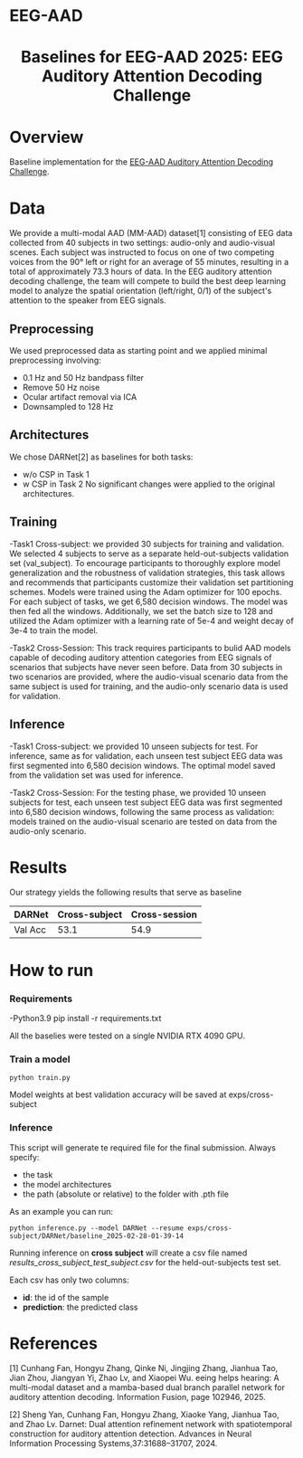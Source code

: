 # EEG-AAD
<div align="center">

# Baselines for EEG-AAD 2025: EEG Auditory Attention Decoding Challenge

</div>

# Overview
Baseline implementation for the <a href='https://fchest.github.io/nips-aad/'>EEG-AAD Auditory Attention Decoding Challenge</a>.

# Data
We provide a multi-modal AAD (MM-AAD) dataset[1] consisting of EEG data collected from 40 subjects in two settings: audio-only and audio-visual scenes. 
Each subject was instructed to focus on one of two competing voices from the 90° left or right for an average of 55 minutes, resulting in a total of approximately 73.3 hours of data.
In the EEG auditory attention decoding challenge, the team will compete to build the best deep learning model to analyze the spatial orientation (left/right, 0/1) of the subject's attention to the speaker from EEG signals.

## Preprocessing
We used preprocessed data as starting point and we applied minimal preprocessing involving:
- 0.1 Hz and 50 Hz bandpass filter
- Remove 50 Hz noise 
- Ocular artifact removal via ICA
- Downsampled to 128 Hz 

## Architectures
We chose DARNet[2] as baselines for both tasks:
- w/o CSP in Task 1
- w CSP in Task 2
No significant changes were applied to the original architectures.

## Training
-Task1 Cross-subject: we provided 30 subjects for training and validation. We selected 4 subjects to serve as a separate held-out-subjects validation set (val_subject). To encourage participants to thoroughly explore model generalization and the robustness of validation strategies, this task allows and recommends that participants customize their validation set partitioning schemes.
Models were trained using the Adam optimizer for 100 epochs. For each subject of tasks, we get 6,580 decision windows. The model was then fed all the windows. Additionally, we set the batch size to 128 and utilized the Adam optimizer with a learning rate of 5e-4 and weight decay of 3e-4 to train the model.

-Task2 Cross-Session: This track requires participants to bulid AAD models capable of decoding auditory attention categories from EEG signals of scenarios that subjects have never seen before. Data from 30 subjects in two scenarios are provided, where the audio-visual scenario data from the same subject is used for training, and the audio-only scenario data is used for validation. 

## Inference
-Task1 Cross-subject: we provided 10 unseen subjects for test. For inference, same as for validation, each unseen test subject EEG data was first segmented into 6,580 decision windows. The optimal model saved from the validation set was used for inference.

-Task2 Cross-Session: For the testing phase, we provided 10 unseen subjects for test, each unseen test subject EEG data was first segmented into 6,580 decision windows, following the same process as validation: models trained on the audio-visual scenario are tested on data from the audio-only scenario. 

# Results
Our strategy yields the following results that serve as baseline

| DARNet            | Cross-subject | Cross-session |
|-------------------|---------------|---------------|
| Val Acc           |    53.1       |      54.9     |
                    

# How to run

### **Requirements**
-Python3.9
 pip install -r requirements.txt

All the baselies were tested on a single NVIDIA RTX 4090 GPU.


### **Train a model**

```
python train.py 
```

Model weights at best validation accuracy will be saved at exps/cross-subject


### **Inference**

This script will generate te required file for the final submission.
Always specify:
- the task 
- the model architectures
- the path (absolute or relative) to the folder with .pth file

As an example you can run:

``` 
python inference.py --model DARNet --resume exps/cross-subject/DARNet/baseline_2025-02-28-01-39-14
```

Running inference on **cross subject** will create a csv file named *results_cross_subject_test_subject.csv* for the held-out-subjects test set.

Each csv has only two columns:
- **id**: the id of the sample
- **prediction**: the predicted class


# References
[1] Cunhang Fan, Hongyu Zhang, Qinke Ni, Jingjing Zhang, Jianhua Tao, Jian Zhou, Jiangyan Yi, Zhao Lv, and Xiaopei Wu. eeing helps hearing: A multi-modal dataset and a mamba-based dual branch parallel network for auditory attention decoding. Information Fusion, page 102946, 2025.

[2] Sheng Yan, Cunhang Fan, Hongyu Zhang, Xiaoke Yang, Jianhua Tao, and Zhao Lv. Darnet: Dual attention refinement network with spatiotemporal construction for auditory attention detection. Advances in Neural Information Processing Systems,37:31688–31707, 2024. 

